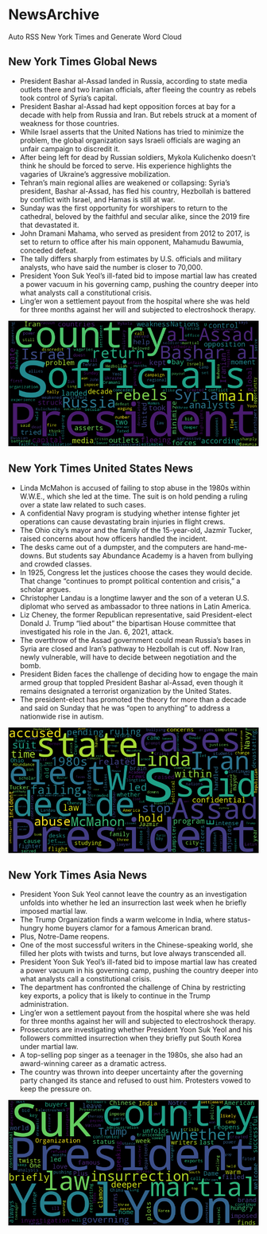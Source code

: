 # NewsArchive
Auto RSS New York Times and Generate Word Cloud

## New York Times Global News
* President Bashar al-Assad landed in Russia, according to state media outlets there and two Iranian officials, after fleeing the country as rebels took control of Syria’s capital.
* President Bashar al-Assad had kept opposition forces at bay for a decade with help from Russia and Iran. But rebels struck at a moment of weakness for those countries.
* While Israel asserts that the United Nations has tried to minimize the problem, the global organization says Israeli officials are waging an unfair campaign to discredit it.
* After being left for dead by Russian soldiers, Mykola Kulichenko doesn’t think he should be forced to serve. His experience highlights the vagaries of Ukraine’s aggressive mobilization.
* Tehran’s main regional allies are weakened or collapsing: Syria’s president, Bashar al-Assad, has fled his country, Hezbollah is battered by conflict with Israel, and Hamas is still at war.
* Sunday was the first opportunity for worshipers to return to the cathedral, beloved by the faithful and secular alike, since the 2019 fire that devastated it.
* John Dramani Mahama, who served as president from 2012 to 2017, is set to return to office after his main opponent, Mahamudu Bawumia, conceded defeat.
* The tally differs sharply from estimates by U.S. officials and military analysts, who have said the number is closer to 70,000.
* President Yoon Suk Yeol’s ill-fated bid to impose martial law has created a power vacuum in his governing camp, pushing the country deeper into what analysts call a constitutional crisis.
* Ling’er won a settlement payout from the hospital where she was held for three months against her will and subjected to electroshock therapy.

![Global](./global.png)
## New York Times United States News
* Linda McMahon is accused of failing to stop abuse in the 1980s within W.W.E., which she led at the time. The suit is on hold pending a ruling over a state law related to such cases.
* A confidential Navy program is studying whether intense fighter jet operations can cause devastating brain injuries in flight crews.
* The Ohio city’s mayor and the family of the 15-year-old, Jazmir Tucker, raised concerns about how officers handled the incident.
* The desks came out of a dumpster, and the computers are hand-me-downs. But students say Abundance Academy is a haven from bullying and crowded classes.
* In 1925, Congress let the justices choose the cases they would decide. That change “continues to prompt political contention and crisis,” a scholar argues.
* Christopher Landau is a longtime lawyer and the son of a veteran U.S. diplomat who served as ambassador to three nations in Latin America.
* Liz Cheney, the former Republican representative, said President-elect Donald J. Trump “lied about” the bipartisan House committee that investigated his role in the Jan. 6, 2021, attack.
* The overthrow of the Assad government could mean Russia’s bases in Syria are closed and Iran’s pathway to Hezbollah is cut off. Now Iran, newly vulnerable, will have to decide between negotiation and the bomb.
* President Biden faces the challenge of deciding how to engage the main armed group that toppled President Bashar al-Assad, even though it remains designated a terrorist organization by the United States.
* The president-elect has promoted the theory for more than a decade and said on Sunday that he was “open to anything” to address a nationwide rise in autism.

![US](./usnews.png)
## New York Times Asia News
* President Yoon Suk Yeol cannot leave the country as an investigation unfolds into whether he led an insurrection last week when he briefly imposed martial law.
* The Trump Organization finds a warm welcome in India, where status-hungry home buyers clamor for a famous American brand.
* Plus, Notre-Dame reopens.
* One of the most successful writers in the Chinese-speaking world, she filled her plots with twists and turns, but love always transcended all.
* President Yoon Suk Yeol’s ill-fated bid to impose martial law has created a power vacuum in his governing camp, pushing the country deeper into what analysts call a constitutional crisis.
* The department has confronted the challenge of China by restricting key exports, a policy that is likely to continue in the Trump administration.
* Ling’er won a settlement payout from the hospital where she was held for three months against her will and subjected to electroshock therapy.
* Prosecutors are investigating whether President Yoon Suk Yeol and his followers committed insurrection when they briefly put South Korea under martial law.
* A top-selling pop singer as a teenager in the 1980s, she also had an award-winning career as a dramatic actress.
* The country was thrown into deeper uncertainty after the governing party changed its stance and refused to oust him. Protesters vowed to keep the pressure on.

![Asian](./asian.png)
